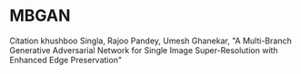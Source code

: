# MBGAN
Citation 
khushboo Singla, Rajoo Pandey, Umesh Ghanekar, "A Multi-Branch Generative Adversarial Network for Single Image Super-Resolution with Enhanced Edge Preservation"
